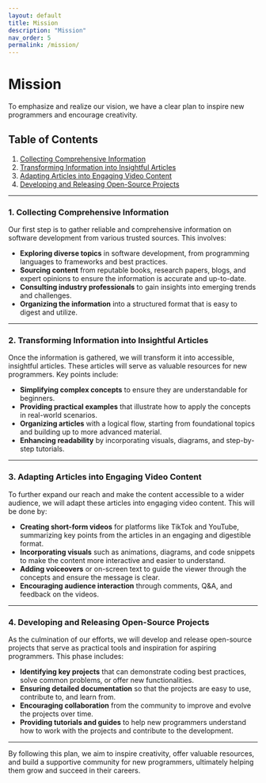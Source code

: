 ```yaml
---
layout: default
title: Mission
description: "Mission"
nav_order: 5
permalink: /mission/
---
```


# **Mission**

To emphasize and realize our vision, we have a clear plan to inspire new programmers and encourage creativity.

## Table of Contents

1. [Collecting Comprehensive Information](#collecting-comprehensive-information)
2. [Transforming Information into Insightful Articles](#transforming-information-into-insightful-articles)
3. [Adapting Articles into Engaging Video Content](#adapting-articles-into-engaging-video-content)
4. [Developing and Releasing Open-Source Projects](#developing-and-releasing-open-source-projects)

---

### 1. Collecting Comprehensive Information

Our first step is to gather reliable and comprehensive information on software development from various trusted sources. This involves:

- **Exploring diverse topics** in software development, from programming languages to frameworks and best practices.
- **Sourcing content** from reputable books, research papers, blogs, and expert opinions to ensure the information is accurate and up-to-date.
- **Consulting industry professionals** to gain insights into emerging trends and challenges.
- **Organizing the information** into a structured format that is easy to digest and utilize.

---

### 2. Transforming Information into Insightful Articles

Once the information is gathered, we will transform it into accessible, insightful articles. These articles will serve as valuable resources for new programmers. Key points include:

- **Simplifying complex concepts** to ensure they are understandable for beginners.
- **Providing practical examples** that illustrate how to apply the concepts in real-world scenarios.
- **Organizing articles** with a logical flow, starting from foundational topics and building up to more advanced material.
- **Enhancing readability** by incorporating visuals, diagrams, and step-by-step tutorials.

---

### 3. Adapting Articles into Engaging Video Content

To further expand our reach and make the content accessible to a wider audience, we will adapt these articles into engaging video content. This will be done by:

- **Creating short-form videos** for platforms like TikTok and YouTube, summarizing key points from the articles in an engaging and digestible format.
- **Incorporating visuals** such as animations, diagrams, and code snippets to make the content more interactive and easier to understand.
- **Adding voiceovers** or on-screen text to guide the viewer through the concepts and ensure the message is clear.
- **Encouraging audience interaction** through comments, Q&A, and feedback on the videos.

---

### 4. Developing and Releasing Open-Source Projects

As the culmination of our efforts, we will develop and release open-source projects that serve as practical tools and inspiration for aspiring programmers. This phase includes:

- **Identifying key projects** that can demonstrate coding best practices, solve common problems, or offer new functionalities.
- **Ensuring detailed documentation** so that the projects are easy to use, contribute to, and learn from.
- **Encouraging collaboration** from the community to improve and evolve the projects over time.
- **Providing tutorials and guides** to help new programmers understand how to work with the projects and contribute to the development.

---

By following this plan, we aim to inspire creativity, offer valuable resources, and build a supportive community for new programmers, ultimately helping them grow and succeed in their careers.